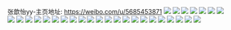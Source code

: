 张歆怡yy-主页地址: https://weibo.com/u/5685453871 
![](https://wx4.sinaimg.cn/mw2000/006cLAgTly1h9kqtfqrjrj325m30shdv.jpg) 
![](https://wx4.sinaimg.cn/mw2000/006cLAgTly1h9kqthh043j324h2qp7wi.jpg) 
![](https://wx4.sinaimg.cn/mw2000/006cLAgTly1h9kqtdxv86j316m1c7h6d.jpg) 
![](https://wx4.sinaimg.cn/mw2000/006cLAgTly1h8bvq0x2w8j328o2zk4qr.jpg) 
![](https://wx4.sinaimg.cn/mw2000/006cLAgTly1h8bvq214z4j31ge280npd.jpg) 
![](https://wx4.sinaimg.cn/mw2000/006cLAgTly1h6y6872ly8j31uy35qq6n.jpg) 
![](https://wx4.sinaimg.cn/mw2000/006cLAgTly1h6y68bnoy3j322z34ib2a.jpg) 
![](https://wx4.sinaimg.cn/mw2000/006cLAgTly1h6y68fike0j320k2s2qv5.jpg) 
![](https://wx4.sinaimg.cn/mw2000/006cLAgTly1h6y68hh032j323u1sj77g.jpg) 
![](https://wx4.sinaimg.cn/mw2000/006cLAgTly1h0gw9tt2zjj32c03401kz.jpg) 
![](https://wx4.sinaimg.cn/mw2000/006cLAgTly1h0gw9u8t1qj31c60xiqa3.jpg) 
![](https://wx4.sinaimg.cn/mw2000/006cLAgTly1h0gw9t6voqj30x80u0tg5.jpg) 
![](https://wx4.sinaimg.cn/mw2000/006cLAgTly1h0gw9uye37j32c0340npe.jpg) 
![](https://wx4.sinaimg.cn/mw2000/006cLAgTly1h05wczslhtj31o0200hdt.jpg) 
![](https://wx4.sinaimg.cn/mw2000/006cLAgTly1h05wcz7cl5j31it23zb29.jpg) 
![](https://wx4.sinaimg.cn/mw2000/006cLAgTly1gzxtrlk0ylj31sc2ds7wj.jpg) 
![](https://wx4.sinaimg.cn/mw2000/006cLAgTly1gzxtrmpja8j32c0340npf.jpg) 
![](https://wx4.sinaimg.cn/mw2000/006cLAgTly1gzxtrjsexjj33402c0npg.jpg) 
![](https://wx4.sinaimg.cn/mw2000/006cLAgTly1gy7rnsi5y6j32c033z7wk.jpg) 
![](https://wx4.sinaimg.cn/mw2000/006cLAgTly1gy7rnt5z71j323y1nzu0x.jpg) 
![](https://wx4.sinaimg.cn/mw2000/006cLAgTly1gy7rnqswcdj32c03407wj.jpg) 
![](https://wx4.sinaimg.cn/mw2000/006cLAgTly1gxkb9nyk73j328a2z27wk.jpg) 
![](https://wx4.sinaimg.cn/mw2000/006cLAgTly1gxkb9q5sy6j32c0340u10.jpg) 
![](https://wx4.sinaimg.cn/mw2000/006cLAgTly1gxkb9rhar0j31o0280b2a.jpg) 
![](https://wx4.sinaimg.cn/mw2000/006cLAgTly1gxkb9mtv32j31o027a4qp.jpg) 
![](https://wx4.sinaimg.cn/mw2000/006cLAgTly1gvq6az05s2j61o02804qq02.jpg) 
![](https://wx4.sinaimg.cn/mw2000/006cLAgTly1gqr3wba859j31o0280qv5.jpg) 
![](https://wx4.sinaimg.cn/mw2000/006cLAgTly1gqr3wamrjjj31o02807wi.jpg) 
![](https://wx4.sinaimg.cn/mw2000/006cLAgTly1gqr3wedwvxj334022r1l4.jpg) 
